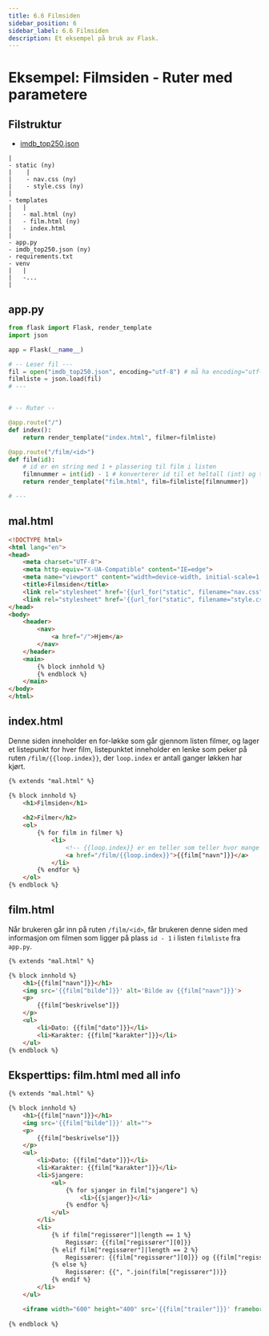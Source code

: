 ```yaml
---
title: 6.6 Filmsiden
sidebar_position: 6
sidebar_label: 6.6 Filmsiden
description: Et eksempel på bruk av Flask.
---
```


# Eksempel: Filmsiden - Ruter med parametere

## Filstruktur

- [imdb_top250.json](https://raw.githubusercontent.com/sandvika-VGS/sandvika-VGS.github.io/master/6-flask/imdb_top250.json)

```
|
- static (ny)
|    |
|    - nav.css (ny)
|    - style.css (ny)
|
- templates
|   |
|   - mal.html (ny)
|   - film.html (ny)
|   - index.html
|
- app.py
- imdb_top250.json (ny)
- requirements.txt
- venv
|   |
|   -...
|
```

## app.py


```python
from flask import Flask, render_template
import json

app = Flask(__name__)

# -- Leser fil ---
fil = open("imdb_top250.json", encoding="utf-8") # må ha encoding="utf-8" for å tolke tegn som æ,ø,å i filen
filmliste = json.load(fil)
# ---


# -- Ruter --

@app.route("/")
def index():
    return render_template("index.html", filmer=filmliste)

@app.route("/film/<id>")
def film(id):
    # id er en string med 1 + plassering til film i listen
    filmnummer = int(id) - 1 # konverterer id til et heltall (int) og trekker fra 1
    return render_template("film.html", film=filmliste[filmnummer])

# ---

```

## mal.html

```html
<!DOCTYPE html>
<html lang="en">
<head>
    <meta charset="UTF-8">
    <meta http-equiv="X-UA-Compatible" content="IE=edge">
    <meta name="viewport" content="width=device-width, initial-scale=1.0">
    <title>Filmsiden</title>
    <link rel="stylesheet" href='{{url_for("static", filename="nav.css")}}'>
    <link rel="stylesheet" href='{{url_for("static", filename="style.css")}}'>
</head>
<body>
    <header>
        <nav>
            <a href="/">Hjem</a>
        </nav>
    </header>
    <main>
        {% block innhold %}
        {% endblock %}
    </main>
</body>
</html>
```

## index.html

Denne siden inneholder en for-løkke som går gjennom listen filmer, og lager et listepunkt for hver film, listepunktet inneholder en lenke som peker på ruten `/film/{{loop.index}}`, der `loop.index` er antall ganger løkken har kjørt.

```html
{% extends "mal.html" %}

{% block innhold %}
    <h1>Filmsiden</h1>
    
    <h2>Filmer</h2>
    <ol>
        {% for film in filmer %}
            <li>
                <!-- {{loop.index}} er en teller som teller hvor mange ganger løkka har kjørt (starter på 1) -->
                <a href="/film/{{loop.index}}">{{film["navn"]}}</a>
            </li>
        {% endfor %}
    </ol>
{% endblock %}

```


## film.html

Når brukeren går inn på ruten `/film/<id>`, får brukeren denne siden med informasjon om filmen som ligger på plass `id - 1` i listen `filmliste` fra `app.py`.

```html
{% extends "mal.html" %}

{% block innhold %}
    <h1>{{film["navn"]}}</h1>
    <img src='{{film["bilde"]}}' alt='Bilde av {{film["navn"]}}'>
    <p>
        {{film["beskrivelse"]}}
    </p>
    <ul>
        <li>Dato: {{film["dato"]}}</li>
        <li>Karakter: {{film["karakter"]}}</li>
    </ul>
{% endblock %}

```

## Eksperttips: film.html med all info

```html
{% extends "mal.html" %}

{% block innhold %}
    <h1>{{film["navn"]}}</h1>
    <img src='{{film["bilde"]}}' alt="">
    <p>
        {{film["beskrivelse"]}}
    </p>
    <ul>
        <li>Dato: {{film["dato"]}}</li>
        <li>Karakter: {{film["karakter"]}}</li>
        <li>Sjangere:
            <ul>
                {% for sjanger in film["sjangere"] %}
                    <li>{{sjanger}}</li>
                {% endfor %}
            </ul>
        </li>
        <li>
            {% if film["regissører"]|length == 1 %}
                Regissør: {{film["regissører"][0]}}
            {% elif film["regissører"]|length == 2 %}
                Regissører: {{film["regissører"][0]}} og {{film["regissører"][1]}}
            {% else %}
                Regissører: {{", ".join(film["regissører"])}}
            {% endif %}
        </li>
    </ul>

    <iframe width="600" height="400" src='{{film["trailer"]}}' frameborder="0"></iframe>
    
{% endblock %}

```

